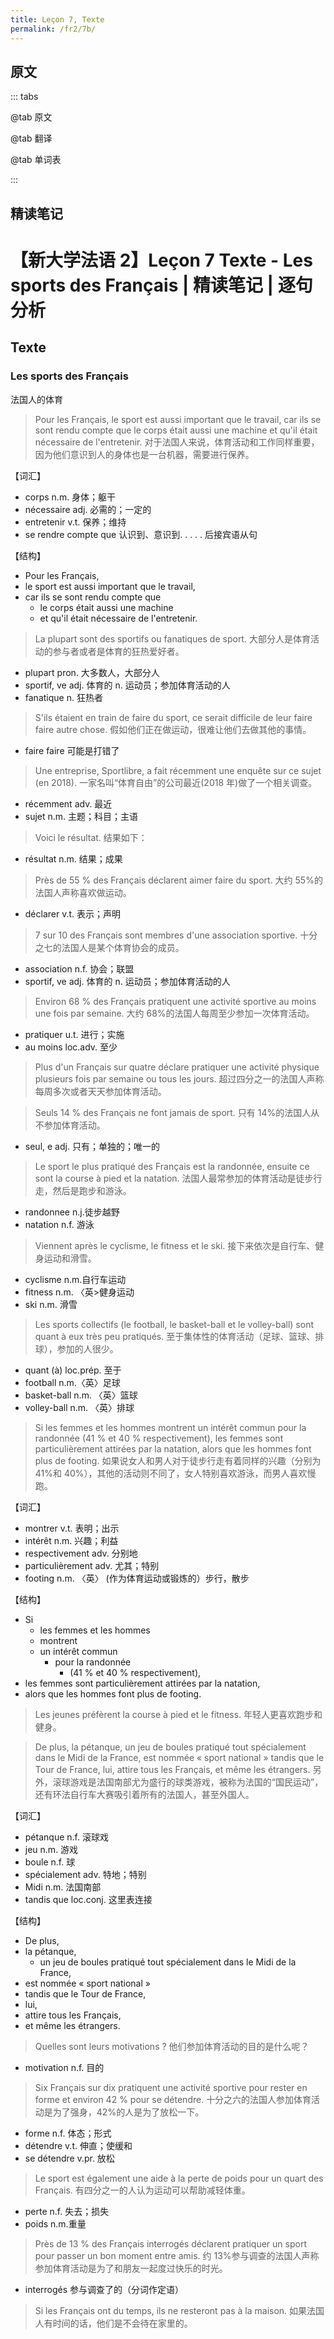 ```yaml
---
title: Leçon 7, Texte
permalink: /fr2/7b/
---
```


## 原文

::: tabs

@tab 原文

@tab 翻译

@tab 单词表

:::

## 精读笔记

# 【新大学法语 2】Leçon 7 Texte - Les sports des Français | 精读笔记 | 逐句分析

## Texte

### Les sports des Français

法国人的体育

> Pour les Français, le sport est aussi important que le travail, car ils se sont rendu compte que le corps était aussi une machine et qu'il était nécessaire de l'entretenir.
> 对于法国人来说，体育活动和工作同样重要，因为他们意识到人的身体也是一台机器，需要进行保养。

【词汇】

- corps n.m. 身体；躯干
- nécessaire adj. 必需的；一定的
- entretenir v.t. 保养；维持
- se rendre compte que 认识到、意识到. . . . . 后接宾语从句

【结构】

- Pour les Français,
- le sport est aussi important que le travail,
- car ils se sont rendu compte que
  - le corps était aussi une machine
  - et qu'il était nécessaire de l'entretenir.

> La plupart sont des sportifs ou fanatiques de sport.
> 大部分人是体育活动的参与者或者是体育的狂热爱好者。

- plupart pron. 大多数人，大部分人
- sportif, ve adj. 体育的 n. 运动员；参加体育活动的人
- fanatique n. 狂热者

> S'ils étaient en train de faire du sport, ce serait difficile de leur faire faire autre chose.
> 假如他们正在做运动，很难让他们去做其他的事情。

- faire faire 可能是打错了

> Une entreprise, Sportlibre, a fait récemment une enquête sur ce sujet (en 2018).
> 一家名叫“体育自由”的公司最近(2018 年)做了一个相关调查。

- récemment adv. 最近
- sujet n.m. 主题；科目；主语

> Voici le résultat.
> 结果如下：

- résultat n.m. 结果；成果

> Près de 55 % des Français déclarent aimer faire du sport.
> 大约 55%的法国人声称喜欢做运动。

- déclarer v.t. 表示；声明

> 7 sur 10 des Français sont membres d'une association sportive.
> 十分之七的法国人是某个体育协会的成员。

- association n.f. 协会；联盟
- sportif, ve adj. 体育的 n. 运动员；参加体育活动的人

> Environ 68 % des Français pratiquent une activité sportive au moins une fois par semaine.
> 大约 68%的法国人每周至少参加一次体育活动。

- pratiquer u.t. 进行；实施
- au moins loc.adv. 至少

> Plus d'un Français sur quatre déclare pratiquer une activité physique plusieurs fois par semaine ou tous les jours.
> 超过四分之一的法国人声称每周多次或者天天参加体育活动。

> Seuls 14 % des Français ne font jamais de sport.
> 只有 14%的法国人从不参加体育活动。

- seul, e adj. 只有；单独的；唯一的

> Le sport le plus pratiqué des Français est la randonnée, ensuite ce sont la course à pied et la natation.
> 法国人最常参加的体育活动是徒步行走，然后是跑步和游泳。

- randonnee n.j.徒步越野
- natation n.f. 游泳

> Viennent après le cyclisme, le fitness et le ski.
> 接下来依次是自行车、健身运动和滑雪。

- cyclisme n.m.自行车运动
- fitness n.m. 〈英>健身运动
- ski n.m. 滑雪

> Les sports collectifs (le football, le basket-ball et le volley-ball) sont quant à eux très peu pratiqués.
> 至于集体性的体育活动（足球、篮球、排球），参加的人很少。

- quant (à) loc.prép. 至于
- football n.m.〈英〉足球
- basket-ball n.m. 〈英〉篮球
- volley-ball n.m. 〈英〉排球

> Si les femmes et les hommes montrent un intérêt commun pour la randonnée (41 % et 40 % respectivement), les femmes sont particulièrement attirées par la natation, alors que les hommes font plus de footing.
> 如果说女人和男人对于徒步行走有着同样的兴趣（分别为 41%和 40%），其他的活动则不同了，女人特别喜欢游泳，而男人喜欢慢跑。

【词汇】

- montrer v.t. 表明；出示
- intérêt n.m. 兴趣；利益
- respectivement adv. 分别地
- particulièrement adv. 尤其；特别
- footing n.m. 〈英〉 (作为体育运动或锻炼的）步行，散步

【结构】

- Si
  - les femmes et les hommes
  - montrent
  - un intérêt commun
    - pour la randonnée
      - (41 % et 40 % respectivement),
- les femmes sont particulièrement attirées par la natation,
- alors que les hommes font plus de footing.

> Les jeunes préfèrent la course à pied et le fitness.
> 年轻人更喜欢跑步和健身。

> De plus, la pétanque, un jeu de boules pratiqué tout spécialement dans le Midi de la France, est nommée « sport national » tandis que le Tour de France, lui, attire tous les Français, et même les étrangers.
> 另外，滚球游戏是法国南部尤为盛行的球类游戏，被称为法国的“国民运动”，还有环法自行车大赛吸引着所有的法国人，甚至外国人。

【词汇】

- pétanque n.f. 滚球戏
- jeu n.m. 游戏
- boule n.f. 球
- spécialement adv. 特地；特别
- Midi n.m. 法国南部
- tandis que loc.conj. 这里表连接

【结构】

- De plus,
- la pétanque,
  - un jeu de boules pratiqué tout spécialement dans le Midi de la France,
- est nommée « sport national »
- tandis que le Tour de France,
- lui,
- attire tous les Français,
- et même les étrangers.

> Quelles sont leurs motivations ?
> 他们参加体育活动的目的是什么呢？

- motivation n.f. 目的

> Six Français sur dix pratiquent une activité sportive pour rester en forme et environ 42 % pour se détendre.
> 十分之六的法国人参加体育活动是为了强身，42%的人是为了放松一下。

- forme n.f. 体态；形式
- détendre v.t. 伸直；使缓和
- se détendre v.pr. 放松

> Le sport est également une aide à la perte de poids pour un quart des Français.
> 有四分之一的人认为运动可以帮助减轻体重。

- perte n.f. 失去；损失
- poids n.m.重量

> Près de 13 % des Français interrogés déclarent pratiquer un sport pour passer un bon moment entre amis.
> 约 13%参与调查的法国人声称参加体育活动是为了和朋友一起度过快乐的时光。

- interrogés 参与调查了的（分词作定语）

> Si les Français ont du temps, ils ne resteront pas à la maison.
> 如果法国人有时间的话，他们是不会待在家里的。
